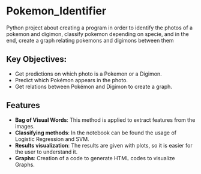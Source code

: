 # Pokemon_Identifier
Python project about creating a program in order to identify the photos of a pokemon and digimon, classify pokemon depending on specie, and in the end, create a graph relating pokemons and digimons between them

## Key Objectives:
- Get predictions on which photo is a Pokemon or a Digimon.
- Predict which Pokémon appears in the photo.
- Get relations between Pokémon and Digimon to create a graph.

## Features
- **Bag of Visual Words**: This method is applied to extract features from the images.
- **Classifying methods**: In the notebook can be found the usage of Logistic Regression and SVM.
- **Results visualization**: The results are given with plots, so it is easier for the user to understand it.
- **Graphs**: Creation of a code to generate HTML codes to visualize Graphs.



